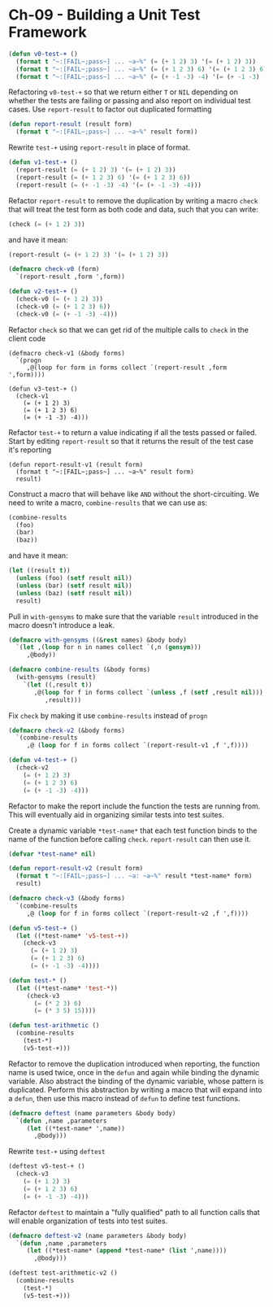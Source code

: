 # Ch-09 - Building a Unit Test Framework
```lisp
(defun v0-test-+ ()
  (format t "~:[FAIL~;pass~] ... ~a~%" (= (+ 1 2) 3) '(= (+ 1 2) 3))
  (format t "~:[FAIL~;pass~] ... ~a~%" (= (+ 1 2 3) 6) '(= (+ 1 2 3) 6))
  (format t "~:[FAIL~;pass~] ... ~a~%" (= (+ -1 -3) -4) '(= (+ -1 -3) -4)))
```

Refactoring `v0-test-+` so that we return either `T` or `NIL` depending on whether the tests are failing or passing and also report on individual test cases. Use `report-result` to factor out duplicated formatting
```lisp
(defun report-result (result form)
  (format t "~:[FAIL~;pass~] ... ~a~%" result form))
```

Rewrite `test-+` using `report-result` in place of format.
```lisp
(defun v1-test-+ ()
  (report-result (= (+ 1 2) 3) '(= (+ 1 2) 3))
  (report-result (= (+ 1 2 3) 6) '(= (+ 1 2 3) 6))
  (report-result (= (+ -1 -3) -4) '(= (+ -1 -3) -4)))
```

Refactor `report-result` to remove the duplication by writing a macro `check` that will treat the test form as both code and data, such that you can write:
```lisp
(check (= (+ 1 2) 3))
```
and have it mean:
```lisp
(report-result (= (+ 1 2) 3) '(= (+ 1 2) 3))
```

```lisp
(defmacro check-v0 (form)
  `(report-result ,form ',form))

(defun v2-test-+ ()
  (check-v0 (= (+ 1 2) 3))
  (check-v0 (= (+ 1 2 3) 6))
  (check-v0 (= (+ -1 -3) -4)))
```

Refactor `check` so that we can get rid of the multiple calls to `check` in the client code
```
(defmacro check-v1 (&body forms)
  `(progn
     ,@(loop for form in forms collect `(report-result ,form ',form))))

(defun v3-test-+ ()
  (check-v1
    (= (+ 1 2) 3)
    (= (+ 1 2 3) 6)
    (= (+ -1 -3) -4)))
```

Refactor `test-+` to return a value indicating if all the tests passed or failed. Start by editing `report-result` so that it returns the result of the test case it's reporting
```
(defun report-result-v1 (result form)
  (format t "~:[FAIL~;pass~] ... ~a~%" result form)
  result)
```

Construct a macro that will behave like `AND` without the short-circuiting. We need to write a macro, `combine-results` that we can use as:
```lisp
(combine-results
  (foo)
  (bar)
  (baz))
```
and have it mean:
```lisp
(let ((result t))
  (unless (foo) (setf result nil))
  (unless (bar) (setf result nil))
  (unless (baz) (setf result nil))
  result)
```

Pull in `with-gensyms` to make sure that the variable `result` introduced in the macro doesn't introduce a leak.
```lisp
(defmacro with-gensyms ((&rest names) &body body)
  `(let ,(loop for n in names collect `(,n (gensym)))
     ,@body))

(defmacro combine-results (&body forms)
  (with-gensyms (result)
    `(let ((,result t))
       ,@(loop for f in forms collect `(unless ,f (setf ,result nil)))
          ,result)))
```
Fix `check` by making it use `combine-results` instead of `progn`
```lisp
(defmacro check-v2 (&body forms)
  `(combine-results
     ,@ (loop for f in forms collect `(report-result-v1 ,f ',f))))

(defun v4-test-+ ()
  (check-v2
    (= (+ 1 2) 3)
    (= (+ 1 2 3) 6)
    (= (+ -1 -3) -4)))
```
Refactor to make the report include the function the tests are running from. This will eventually aid in organizing similar tests into test suites.

Create a dynamic variable `*test-name*` that each test function binds to the name of the function before calling `check`. `report-result` can then use it.
```lisp
(defvar *test-name* nil)

(defun report-result-v2 (result form)
  (format t "~:[FAIL~;pass~] ... ~a: ~a~%" result *test-name* form)
  result)

(defmacro check-v3 (&body forms)
  `(combine-results
     ,@ (loop for f in forms collect `(report-result-v2 ,f ',f))))

(defun v5-test-+ ()
  (let ((*test-name* 'v5-test-+))
    (check-v3
      (= (+ 1 2) 3)
      (= (+ 1 2 3) 6)
      (= (+ -1 -3) -4))))

(defun test-* ()
  (let ((*test-name* 'test-*))
     (check-v3
       (= (* 2 3) 6)
       (= (* 3 5) 15))))

(defun test-arithmetic ()
  (combine-results
    (test-*)
    (v5-test-+)))
```

Refactor to remove the duplication introduced when reporting, the function name is used twice, once in the `defun` and again while binding the dynamic variable. Also abstract the binding of the dynamic variable, whose pattern is duplicated. Perform this abstraction by writing a macro that will expand into a `defun`, then use this macro instead of `defun` to define test functions.
```lisp
(defmacro deftest (name parameters &body body)
  `(defun ,name ,parameters
     (let ((*test-name* ',name))
       ,@body)))
```
Rewrite `test-+` using `deftest`
```lisp
(deftest v5-test-+ ()
  (check-v3
    (= (+ 1 2) 3)
    (= (+ 1 2 3) 6)
    (= (+ -1 -3) -4)))
```
Refactor `deftest` to maintain a "fully qualified" path to all function calls
that will enable organization of tests into test suites.
```lisp
(defmacro deftest-v2 (name parameters &body body)
  `(defun ,name ,parameters
     (let ((*test-name* (append *test-name* (list ',name))))
       ,@body)))

(deftest test-arithmetic-v2 ()
  (combine-results
    (test-*)
    (v5-test-+)))
```
